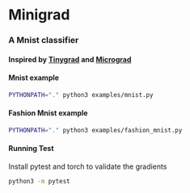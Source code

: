# Minigrad
### A Mnist classifier
#### Inspired by [Tinygrad](https://github.com/tinygrad/tinygrad) and [Micrograd](https://github.com/karpathy/micrograd)

#### Mnist example
```bash
PYTHONPATH="." python3 examples/mnist.py
```
#### Fashion Mnist example
```bash
PYTHONPATH="." python3 examples/fashion_mnist.py
```

#### Running Test
Install pytest and torch to validate the gradients
```bash
python3 -m pytest
```